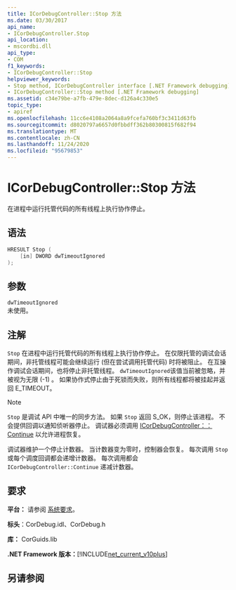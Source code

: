 ```yaml
---
title: ICorDebugController::Stop 方法
ms.date: 03/30/2017
api_name:
- ICorDebugController.Stop
api_location:
- mscordbi.dll
api_type:
- COM
f1_keywords:
- ICorDebugController::Stop
helpviewer_keywords:
- Stop method, ICorDebugController interface [.NET Framework debugging]
- ICorDebugController::Stop method [.NET Framework debugging]
ms.assetid: c34e79be-a7fb-479e-8dec-d126a4c330e5
topic_type:
- apiref
ms.openlocfilehash: 11cc6e4108a2064a8a9fcefa760bf3c3411d63fb
ms.sourcegitcommit: d8020797a6657d0fbbdff362b80300815f682f94
ms.translationtype: MT
ms.contentlocale: zh-CN
ms.lasthandoff: 11/24/2020
ms.locfileid: "95679853"
---
```

# <a name="icordebugcontrollerstop-method"></a>ICorDebugController::Stop 方法

在进程中运行托管代码的所有线程上执行协作停止。  
  
## <a name="syntax"></a>语法  
  
```cpp  
HRESULT Stop (  
    [in] DWORD dwTimeoutIgnored  
);  
```  
  
## <a name="parameters"></a>参数  

 `dwTimeoutIgnored`  
 未使用。  
  
## <a name="remarks"></a>注解  

 `Stop` 在进程中运行托管代码的所有线程上执行协作停止。 在仅限托管的调试会话期间，非托管线程可能会继续运行 (但在尝试调用托管代码) 时将被阻止。 在互操作调试会话期间，也将停止非托管线程。 `dwTimeoutIgnored`该值当前被忽略，并被视为无限 (-1) 。 如果协作式停止由于死锁而失败，则所有线程都将被挂起并返回 E_TIMEOUT。  
  
> [!NOTE]
> `Stop` 是调试 API 中唯一的同步方法。 如果 `Stop` 返回 S_OK，则停止该进程。 不会提供回调以通知侦听器停止。 调试器必须调用 [ICorDebugController：： Continue](icordebugcontroller-continue-method.md) 以允许进程恢复。  
  
 调试器维护一个停止计数器。 当计数器变为零时，控制器会恢复。 每次调用 `Stop` 或每个调度回调都会递增计数器。 每次调用都会 `ICorDebugController::Continue` 递减计数器。  
  
## <a name="requirements"></a>要求  

 **平台：** 请参阅 [系统要求](../../get-started/system-requirements.md)。  
  
 **标头**：CorDebug.idl、CorDebug.h  
  
 **库：** CorGuids.lib  
  
 **.NET Framework 版本：**[!INCLUDE[net_current_v10plus](../../../../includes/net-current-v10plus-md.md)]  
  
## <a name="see-also"></a>另请参阅
